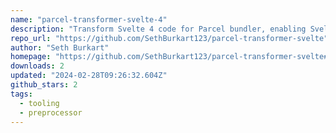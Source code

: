 ```yaml
---
name: "parcel-transformer-svelte-4"
description: "Transform Svelte 4 code for Parcel bundler, enabling Svelte 4 support."
repo_url: "https://github.com/SethBurkart123/parcel-transformer-svelte"
author: "Seth Burkart"
homepage: "https://github.com/SethBurkart123/parcel-transformer-svelte#readme"
downloads: 2
updated: "2024-02-28T09:26:32.604Z"
github_stars: 2
tags: 
  - tooling
  - preprocessor
---
```


